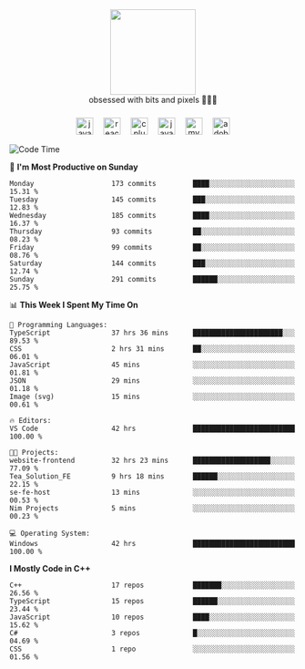 


  <div align="center">
    
   <img src = "https://i.postimg.cc/W1R4TF4j/d6kpuve-c97567cf-518b-4b86-a271-5c89d88d22f7.gif"  width=150px height=150px />
 </div>

<div align="center">
  obsessed with bits and pixels 🧑‍💻🎨
</div>

  ###
<div align="center">
 <img src="https://cdn.jsdelivr.net/gh/devicons/devicon/icons/javascript/javascript-original.svg" height="30" alt="javascript logo"  />
  <img width="10" />
  <img src="https://cdn.jsdelivr.net/gh/devicons/devicon/icons/react/react-original.svg" height="30" alt="react logo"  />
  <img width="10" />
   <!--<img src="https://cdn.jsdelivr.net/gh/devicons/devicon/icons/nodejs/nodejs-original.svg" height="30" alt="nodejs logo"  />
  <img width="10" />
 <img src="https://cdn.jsdelivr.net/gh/devicons/devicon/icons/flutter/flutter-original.svg" height="30" alt="flutter logo"  />
 <img width="10" />-->
  <img src="https://cdn.jsdelivr.net/gh/devicons/devicon/icons/cplusplus/cplusplus-original.svg" height="30" alt="cpluplus logo"  />
  <img width="10" />
  <img src="https://cdn.jsdelivr.net/gh/devicons/devicon/icons/java/java-original.svg" height="30" alt="java logo"  />
  <img width="10" />
  <img src="https://skillicons.dev/icons?i=mysql" height="30" alt="mysql logo"  />
  <img width="10" />
  <img src="https://skillicons.dev/icons?i=pr" height="30" alt="adobepremierepro logo"  />
</div>

<!--START_SECTION:waka-->
![Code Time](http://img.shields.io/badge/Code%20Time-1%2C584%20hrs%208%20mins-blue)

📅 **I'm Most Productive on Sunday** 

```text
Monday                   173 commits         ████░░░░░░░░░░░░░░░░░░░░░   15.31 % 
Tuesday                  145 commits         ███░░░░░░░░░░░░░░░░░░░░░░   12.83 % 
Wednesday                185 commits         ████░░░░░░░░░░░░░░░░░░░░░   16.37 % 
Thursday                 93 commits          ██░░░░░░░░░░░░░░░░░░░░░░░   08.23 % 
Friday                   99 commits          ██░░░░░░░░░░░░░░░░░░░░░░░   08.76 % 
Saturday                 144 commits         ███░░░░░░░░░░░░░░░░░░░░░░   12.74 % 
Sunday                   291 commits         ██████░░░░░░░░░░░░░░░░░░░   25.75 % 
```


📊 **This Week I Spent My Time On** 

```text
💬 Programming Languages: 
TypeScript               37 hrs 36 mins      ██████████████████████░░░   89.53 % 
CSS                      2 hrs 31 mins       ██░░░░░░░░░░░░░░░░░░░░░░░   06.01 % 
JavaScript               45 mins             ░░░░░░░░░░░░░░░░░░░░░░░░░   01.81 % 
JSON                     29 mins             ░░░░░░░░░░░░░░░░░░░░░░░░░   01.18 % 
Image (svg)              15 mins             ░░░░░░░░░░░░░░░░░░░░░░░░░   00.61 % 

🔥 Editors: 
VS Code                  42 hrs              █████████████████████████   100.00 % 

🐱‍💻 Projects: 
website-frontend         32 hrs 23 mins      ███████████████████░░░░░░   77.09 % 
Tea_Solution_FE          9 hrs 18 mins       ██████░░░░░░░░░░░░░░░░░░░   22.15 % 
se-fe-host               13 mins             ░░░░░░░░░░░░░░░░░░░░░░░░░   00.53 % 
Nim Projects             5 mins              ░░░░░░░░░░░░░░░░░░░░░░░░░   00.23 % 

💻 Operating System: 
Windows                  42 hrs              █████████████████████████   100.00 % 
```

**I Mostly Code in C++** 

```text
C++                      17 repos            ███████░░░░░░░░░░░░░░░░░░   26.56 % 
TypeScript               15 repos            ██████░░░░░░░░░░░░░░░░░░░   23.44 % 
JavaScript               10 repos            ████░░░░░░░░░░░░░░░░░░░░░   15.62 % 
C#                       3 repos             █░░░░░░░░░░░░░░░░░░░░░░░░   04.69 % 
CSS                      1 repo              ░░░░░░░░░░░░░░░░░░░░░░░░░   01.56 % 
```




<!--END_SECTION:waka-->
